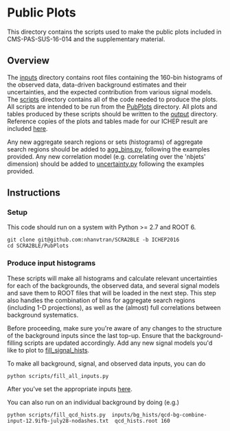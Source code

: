 # Public Plots
This directory contains the scripts used to make the public plots included in CMS-PAS-SUS-16-014 and the supplementary material.

## Overview

The [inputs](./inputs/) directory contains root files containing the 160-bin histograms of the observed data, data-driven background estimates and their uncertainties, and the expected contribution from various signal models. The [scripts](./scripts/) directory contains all of the code needed to produce the plots. All scripts are intended to be run from the [PubPlots](./) directory. All plots and tables produced by these scripts should be written to the [output](./output/) directory. Reference copies of the plots and tables made for our ICHEP result are included [here](./output/reference/).

Any new aggregate search regions or sets (histograms) of aggregate search regions should be added to [agg_bins.py](./scripts/agg_bins.py), following the examples provided. Any new correlation model (e.g. correlating over the 'nbjets' dimension) should be added to [uncertainty.py](./scripts/uncertainty.py#L46) following the examples provided.

## Instructions

### Setup
This code should run on a system with Python >= 2.7 and ROOT 6.

```
git clone git@github.com:nhanvtran/SCRA2BLE -b ICHEP2016
cd SCRA2BLE/PubPlots
```

### Produce input histograms
These scripts will make all histograms and calculate relevant uncertainties for each of the backgrounds, the observed data, and several signal models and save them to ROOT files that will be loaded in the next step. This step also handles the combination of bins for aggregate search regions (including 1-D projections), as well as the (almost) full correlations between background systematics.

Before proceeding, make sure you're aware of any changes to the structure of the background inputs since the last top-up. Ensure that the background-filling scripts are updated accordingly. Add any new signal models you'd like to plot to [fill_signal_hists](./scripts/fill_signal_hists.py).

To make all background, signal, and observed data inputs, you can do 

```
python scripts/fill_all_inputs.py
```

After you've set the appropriate inputs [here](./scripts/fill_all_inputs.py).

You can also run on an individual background by doing (e.g.)

```
python scripts/fill_qcd_hists.py  inputs/bg_hists/qcd-bg-combine-input-12.9ifb-july28-nodashes.txt  qcd_hists.root 160
```
